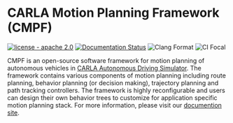 CARLA Motion Planning Framework (CMPF)
=====
[![license - apache 2.0](https://img.shields.io/:license-Apache%202.0-blue.svg)](https://opensource.org/licenses/Apache-2.0)
[![Documentation Status](https://readthedocs.org/projects/cmpf/badge/?version=latest)](https://cmpf.readthedocs.io/en/latest/?badge=latest)
![Clang Format](https://github.com/mlsdpk/cmpf/actions/workflows/clang_format.yml/badge.svg)
![CI Focal](https://github.com/mlsdpk/cmpf/actions/workflows/ci_focal.yml/badge.svg)

CMPF is an open-source software framework for motion planning of autonomous vehicles in [CARLA Autonomous Driving Simulator](https://carla.org/). The framework contains various components of motion planning including route planning, behavior planning (or decision making), trajectory planning and path tracking controllers. The framework is highly reconfigurable and users can design their own behavior trees to customize for application specific motion planning stack. For more information, please visit our [documention site](https://cmpf.readthedocs.io/).

